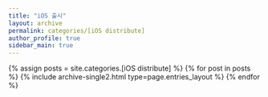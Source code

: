 ```yaml
---
title: "iOS 출시"
layout: archive
permalink: categories/[iOS distribute]
author_profile: true
sidebar_main: true
---
```



{% assign posts = site.categories.\[iOS distribute\] %}
{% for post in posts %} {% include archive-single2.html type=page.entries_layout %} {% endfor %}
